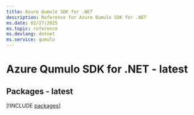 ```yaml
---
title: Azure Qumulo SDK for .NET
description: Reference for Azure Qumulo SDK for .NET
ms.date: 02/27/2025
ms.topic: reference
ms.devlang: dotnet
ms.service: qumulo
---
```

# Azure Qumulo SDK for .NET - latest
## Packages - latest
[!INCLUDE [packages](qumulo-index.md)]